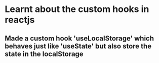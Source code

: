 
# Learnt about the custom hooks in reactjs
## Made a custom hook 'useLocalStorage' which behaves just like 'useState' but also store the state in the localStorage 
